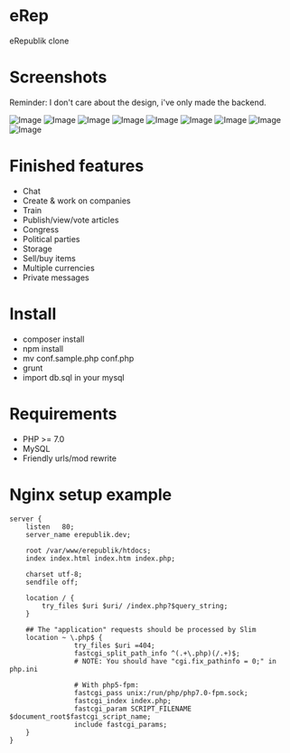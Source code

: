 # eRep
eRepublik clone

# Screenshots

Reminder: I don't care about the design, i've only made the backend.

![Image](https://raw.githubusercontent.com/tetreum/erep/master/screenshots/1.jpg)
![Image](https://raw.githubusercontent.com/tetreum/erep/master/screenshots/2.jpg)
![Image](https://raw.githubusercontent.com/tetreum/erep/master/screenshots/3.jpg)
![Image](https://raw.githubusercontent.com/tetreum/erep/master/screenshots/4.jpg)
![Image](https://raw.githubusercontent.com/tetreum/erep/master/screenshots/5.jpg)
![Image](https://raw.githubusercontent.com/tetreum/erep/master/screenshots/6.jpg)
![Image](https://raw.githubusercontent.com/tetreum/erep/master/screenshots/7.jpg)
![Image](https://raw.githubusercontent.com/tetreum/erep/master/screenshots/8.jpg)
![Image](https://raw.githubusercontent.com/tetreum/erep/master/screenshots/9.jpg)

# Finished features
- Chat
- Create & work on companies
- Train
- Publish/view/vote articles
- Congress
- Political parties
- Storage
- Sell/buy items
- Multiple currencies
- Private messages

# Install
- composer install
- npm install
- mv conf.sample.php conf.php
- grunt
- import db.sql in your mysql

# Requirements
- PHP >= 7.0
- MySQL
- Friendly urls/mod rewrite

# Nginx setup example
```
server {
    listen   80;
    server_name erepublik.dev;

    root /var/www/erepublik/htdocs;
    index index.html index.htm index.php;

    charset utf-8;
    sendfile off;

    location / {
        try_files $uri $uri/ /index.php?$query_string;
    }

    ## The "application" requests should be processed by Slim
    location ~ \.php$ {
                try_files $uri =404;
                fastcgi_split_path_info ^(.+\.php)(/.+)$;
                # NOTE: You should have "cgi.fix_pathinfo = 0;" in php.ini

                # With php5-fpm:
                fastcgi_pass unix:/run/php/php7.0-fpm.sock;
                fastcgi_index index.php;
                fastcgi_param SCRIPT_FILENAME $document_root$fastcgi_script_name;
                include fastcgi_params;
    }
}
```



